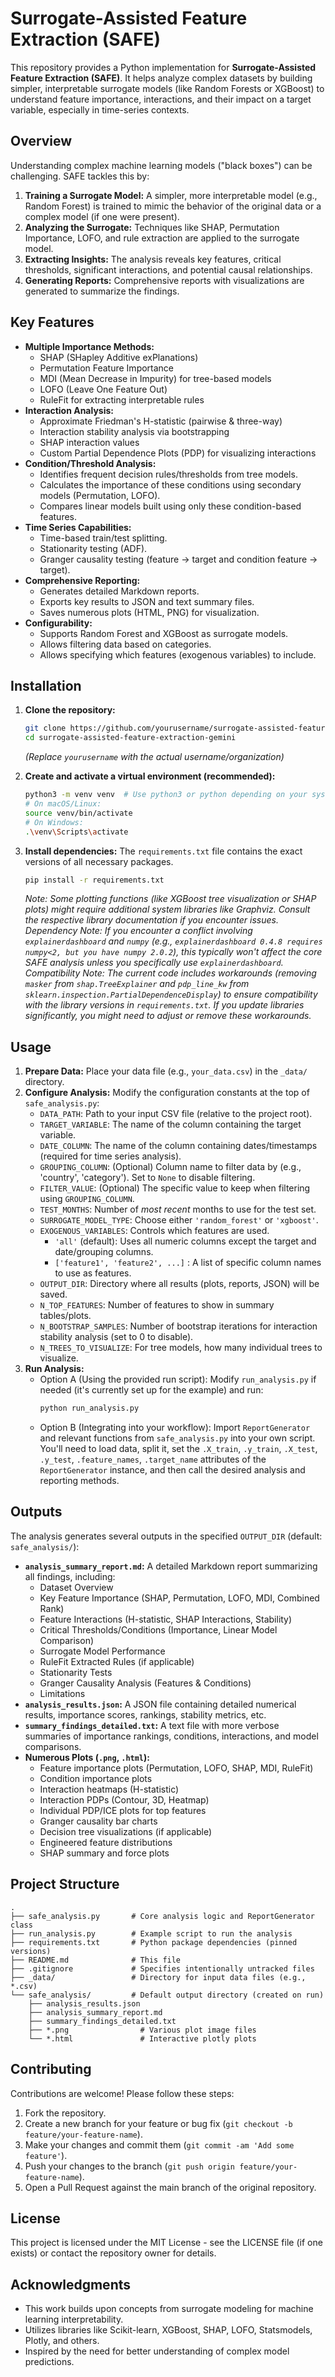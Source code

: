 # Surrogate-Assisted Feature Extraction (SAFE)

This repository provides a Python implementation for **Surrogate-Assisted Feature Extraction (SAFE)**. It helps analyze complex datasets by building simpler, interpretable surrogate models (like Random Forests or XGBoost) to understand feature importance, interactions, and their impact on a target variable, especially in time-series contexts.

## Overview

Understanding complex machine learning models ("black boxes") can be challenging. SAFE tackles this by:

1.  **Training a Surrogate Model:** A simpler, more interpretable model (e.g., Random Forest) is trained to mimic the behavior of the original data or a complex model (if one were present).
2.  **Analyzing the Surrogate:** Techniques like SHAP, Permutation Importance, LOFO, and rule extraction are applied to the surrogate model.
3.  **Extracting Insights:** The analysis reveals key features, critical thresholds, significant interactions, and potential causal relationships.
4.  **Generating Reports:** Comprehensive reports with visualizations are generated to summarize the findings.

## Key Features

-   **Multiple Importance Methods:**
    -   SHAP (SHapley Additive exPlanations)
    -   Permutation Feature Importance
    -   MDI (Mean Decrease in Impurity) for tree-based models
    -   LOFO (Leave One Feature Out)
    -   RuleFit for extracting interpretable rules
-   **Interaction Analysis:**
    -   Approximate Friedman's H-statistic (pairwise & three-way)
    -   Interaction stability analysis via bootstrapping
    -   SHAP interaction values
    -   Custom Partial Dependence Plots (PDP) for visualizing interactions
-   **Condition/Threshold Analysis:**
    -   Identifies frequent decision rules/thresholds from tree models.
    -   Calculates the importance of these conditions using secondary models (Permutation, LOFO).
    -   Compares linear models built using only these condition-based features.
-   **Time Series Capabilities:**
    -   Time-based train/test splitting.
    -   Stationarity testing (ADF).
    -   Granger causality testing (feature -> target and condition feature -> target).
-   **Comprehensive Reporting:**
    -   Generates detailed Markdown reports.
    -   Exports key results to JSON and text summary files.
    -   Saves numerous plots (HTML, PNG) for visualization.
-   **Configurability:**
    -   Supports Random Forest and XGBoost as surrogate models.
    -   Allows filtering data based on categories.
    -   Allows specifying which features (exogenous variables) to include.

## Installation

1.  **Clone the repository:**
    ```bash
    git clone https://github.com/yourusername/surrogate-assisted-feature-extraction-gemini.git
    cd surrogate-assisted-feature-extraction-gemini
    ```
    *(Replace `yourusername` with the actual username/organization)*

2.  **Create and activate a virtual environment (recommended):**
    ```bash
    python3 -m venv venv  # Use python3 or python depending on your system
    # On macOS/Linux:
    source venv/bin/activate
    # On Windows:
    .\venv\Scripts\activate
    ```

3.  **Install dependencies:** The `requirements.txt` file contains the exact versions of all necessary packages.
    ```bash
    pip install -r requirements.txt
    ```
    *Note: Some plotting functions (like XGBoost tree visualization or SHAP plots) might require additional system libraries like Graphviz. Consult the respective library documentation if you encounter issues.*
    *Dependency Note: If you encounter a conflict involving `explainerdashboard` and `numpy` (e.g., `explainerdashboard 0.4.8 requires numpy<2, but you have numpy 2.0.2`), this typically won't affect the core SAFE analysis unless you specifically use `explainerdashboard`.*
    *Compatibility Note: The current code includes workarounds (removing `masker` from `shap.TreeExplainer` and `pdp_line_kw` from `sklearn.inspection.PartialDependenceDisplay`) to ensure compatibility with the library versions in `requirements.txt`. If you update libraries significantly, you might need to adjust or remove these workarounds.*

## Usage

1.  **Prepare Data:** Place your data file (e.g., `your_data.csv`) in the `_data/` directory.
2.  **Configure Analysis:** Modify the configuration constants at the top of `safe_analysis.py`:
    -   `DATA_PATH`: Path to your input CSV file (relative to the project root).
    -   `TARGET_VARIABLE`: The name of the column containing the target variable.
    -   `DATE_COLUMN`: The name of the column containing dates/timestamps (required for time series analysis).
    -   `GROUPING_COLUMN`: (Optional) Column name to filter data by (e.g., 'country', 'category'). Set to `None` to disable filtering.
    -   `FILTER_VALUE`: (Optional) The specific value to keep when filtering using `GROUPING_COLUMN`.
    -   `TEST_MONTHS`: Number of *most recent* months to use for the test set.
    -   `SURROGATE_MODEL_TYPE`: Choose either `'random_forest'` or `'xgboost'`.
    -   `EXOGENOUS_VARIABLES`: Controls which features are used.
        -   `'all'` (default): Uses all numeric columns except the target and date/grouping columns.
        -   `['feature1', 'feature2', ...]` : A list of specific column names to use as features.
    -   `OUTPUT_DIR`: Directory where all results (plots, reports, JSON) will be saved.
    -   `N_TOP_FEATURES`: Number of features to show in summary tables/plots.
    -   `N_BOOTSTRAP_SAMPLES`: Number of bootstrap iterations for interaction stability analysis (set to 0 to disable).
    -   `N_TREES_TO_VISUALIZE`: For tree models, how many individual trees to visualize.
3.  **Run Analysis:**
    -   Option A (Using the provided run script): Modify `run_analysis.py` if needed (it's currently set up for the example) and run:
        ```bash
        python run_analysis.py
        ```
    -   Option B (Integrating into your workflow): Import `ReportGenerator` and relevant functions from `safe_analysis.py` into your own script. You'll need to load data, split it, set the `.X_train`, `.y_train`, `.X_test`, `.y_test`, `.feature_names`, `.target_name` attributes of the `ReportGenerator` instance, and then call the desired analysis and reporting methods.

## Outputs

The analysis generates several outputs in the specified `OUTPUT_DIR` (default: `safe_analysis/`):

-   **`analysis_summary_report.md`:** A detailed Markdown report summarizing all findings, including:
    -   Dataset Overview
    -   Key Feature Importance (SHAP, Permutation, LOFO, MDI, Combined Rank)
    -   Feature Interactions (H-statistic, SHAP Interactions, Stability)
    -   Critical Thresholds/Conditions (Importance, Linear Model Comparison)
    -   Surrogate Model Performance
    -   RuleFit Extracted Rules (if applicable)
    -   Stationarity Tests
    -   Granger Causality Analysis (Features & Conditions)
    -   Limitations
-   **`analysis_results.json`:** A JSON file containing detailed numerical results, importance scores, rankings, stability metrics, etc.
-   **`summary_findings_detailed.txt`:** A text file with more verbose summaries of importance rankings, conditions, interactions, and model comparisons.
-   **Numerous Plots (`.png`, `.html`):**
    -   Feature importance plots (Permutation, LOFO, SHAP, MDI, RuleFit)
    -   Condition importance plots
    -   Interaction heatmaps (H-statistic)
    -   Interaction PDPs (Contour, 3D, Heatmap)
    -   Individual PDP/ICE plots for top features
    -   Granger causality bar charts
    -   Decision tree visualizations (if applicable)
    -   Engineered feature distributions
    -   SHAP summary and force plots

## Project Structure

```
.
├── safe_analysis.py       # Core analysis logic and ReportGenerator class
├── run_analysis.py        # Example script to run the analysis
├── requirements.txt       # Python package dependencies (pinned versions)
├── README.md              # This file
├── .gitignore             # Specifies intentionally untracked files
├── _data/                 # Directory for input data files (e.g., *.csv)
└── safe_analysis/         # Default output directory (created on run)
    ├── analysis_results.json
    ├── analysis_summary_report.md
    ├── summary_findings_detailed.txt
    ├── *.png                # Various plot image files
    └── *.html               # Interactive plotly plots
```

## Contributing

Contributions are welcome! Please follow these steps:

1.  Fork the repository.
2.  Create a new branch for your feature or bug fix (`git checkout -b feature/your-feature-name`).
3.  Make your changes and commit them (`git commit -am 'Add some feature'`).
4.  Push your changes to the branch (`git push origin feature/your-feature-name`).
5.  Open a Pull Request against the main branch of the original repository.

## License

This project is licensed under the MIT License - see the LICENSE file (if one exists) or contact the repository owner for details.

## Acknowledgments

-   This work builds upon concepts from surrogate modeling for machine learning interpretability.
-   Utilizes libraries like Scikit-learn, XGBoost, SHAP, LOFO, Statsmodels, Plotly, and others.
-   Inspired by the need for better understanding of complex model predictions.
